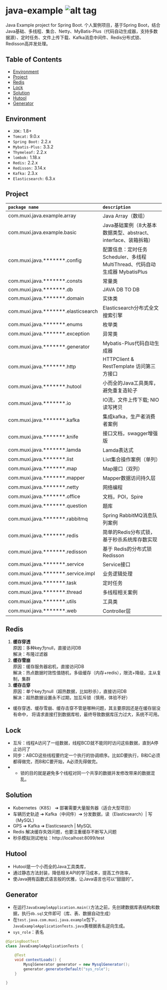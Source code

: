 java-example ![alt tag](https://api.travis-ci.org/phishman3579/java-algorithms-implementation.svg?branch=master)
==============================

Java Example project for Spring Boot. 个人案例项目，基于Spring Boot，结合Java基础、多线程、集合、Netty、MyBatis-Plus（代码自动生成器，支持多数据源）、定时任务、文件上传下载、Kafka消息中间件、Redis分布式锁、Redisson高并发处理。

## Table of Contents
+ [Environment](https://github.com/loveisontheway/java-example#Environment)
+ [Project](https://github.com/loveisontheway/java-example#Project)
+ [Redis](https://github.com/loveisontheway/java-example#Redis)
+ [Lock](https://github.com/loveisontheway/java-example#Lock)
+ [Solution](https://github.com/loveisontheway/java-example#Solution)
+ [Hutool](https://github.com/loveisontheway/java-example#Hutool)
+ [Generator](https://github.com/loveisontheway/java-example#Generator)

## Environment
+ `JDK:` 1.8+
+ `Tomcat:` 9.0.x
+ `Spring Boot:` 2.2.x
+ `Mybatis-Plus:` 3.3.2
+ `Thymeleaf:` 2.2.x
+ `lombok:` 1.18.x
+ `Redis:` 2.2.x
+ `Redisson:` 3.14.x
+ `Kafka:` 2.3.x
+ `Elasticsearch:` 6.3.x

## Project
| `package name` | `description` |
| :------ | :------ |
| com.muxi.java.example.array | Java Array（数组） |
| com.muxi.java.example.basic | Java基础案例（8大基本数据类型、abstract、interface、装箱拆箱） |
| com.muxi.java.*******.config | 配置信息：定时任务 Scheduler、多线程 MultiThread、代码自动生成器 MybatisPlus |
| com.muxi.java.*******.consts | 常量类 |
| com.muxi.java.*******.db | JAVA DB TO DB |
| com.muxi.java.*******.domain | 实体类 |
| com.muxi.java.*******.elasticsearch | Elasticsearch分布式全文搜索引擎 |
| com.muxi.java.*******.enums | 枚举类 |
| com.muxi.java.*******.exception | 异常类 |
| com.muxi.java.*******.generator | Mybatis-Plus代码自动生成器 |
| com.muxi.java.*******.http | HTTPClient & RestTemplate 访问第三方接口 |
| com.muxi.java.*******.hutool | 小而全的Java工具类库，避免重复造轮子 |
| com.muxi.java.*******.io | IO流，文件上传下载; NIO读写拷贝 |
| com.muxi.java.*******.kafka | 集成kafka，生产者消费者案例 |
| com.muxi.java.*******.knife | 接口文档，swagger增强版 |
| com.muxi.java.*******.lamda | Lamda表达式 |
| com.muxi.java.*******.list | List集合操作案例（单列） |
| com.muxi.java.*******.map | Map接口（双列） |
| com.muxi.java.*******.mapper | Mapper数据访问持久层 |
| com.muxi.java.*******.netty | 网络编程 |
| com.muxi.java.*******.office | 文档，POI，Spire |
| com.muxi.java.*******.question | 题库 |
| com.muxi.java.*******.rabbitmq | Spring RabbitMQ消息队列案例 |
| com.muxi.java.*******.redis | 简单的Redis分布式锁，基于秒杀系统库存数实现 |
| com.muxi.java.*******.redisson | 基于 Redis的分布式锁 Redisson |
| com.muxi.java.*******.service | Service接口 |
| com.muxi.java.*******.service.impl | 业务逻辑处理 |
| com.muxi.java.*******.task | 定时任务 |
| com.muxi.java.*******.thread | 多线程相关案例 |
| com.muxi.java.*******.utils | 工具类 |
| com.muxi.java.*******.web | Controller层 |

## Redis
1. **缓存穿透**
   <br>原因：多种key为null，直接访问DB
   <br>解决：布隆过滤器
2. **缓存雪崩**
   <br>原因：缓存服务器宕机，直接访问DB
   <br>解决：热点数据时效性值随机，多级缓存（内存+redis），限流+降级，主从复制，集群
3. **缓存击穿**
   <br>原因：单个key为null（超热数据，比如秒杀），直接访问DB
   <br>解决：超热数据设置永不过期，加互斥锁（慎用，体验不好）
- 缓存穿透、缓存雪崩、缓存击穿不管是哪种问题，其主要原因还是在缓存层没有命中，
将请求直接打到数据库啦，最终导致数据库压力过大，系统不可用。

## Lock
 * 互斥：线程A访问了一组数据，线程BCD就不能同时访问这些数据，直到A停止访问了
 * 同步：ABCD这些线程要约定一个执行的协调顺序。比如D要执行，B和C必须都得做完，而B和C要开始，A必须先得做完。
 * - 锁的目的就是避免多个线程对同一个共享的数据并发修改带来的数据混乱。
   
## Solution
+ Kubernetes（K8S） ➔ 部署需要大量服务器（适合大型项目）
+ 车辆历史轨迹 ➔ Kafka（中间件）➔ 分发数据，读（Elasticsearch）| 写（MySQL）
+ GPS ➔ Kafka ➔ Elasticsearch | MySQL
+ Redis 解决缓存失效问题，也要注重缓存不断写入问题
+ 秒杀模拟测试地址：http://localhost:8099/test

## Hutool
+ Hutool是一个小而全的Java工具类库，
+ 通过静态方法封装，降低相关API的学习成本，提高工作效率，
+ 使Java拥有函数式语言般的优雅，让Java语言也可以“甜甜的”。

## Generator
- 在运行`JavaExampleApplication.main()`方法之前，先创建数据库表结构和数据，执行`db.sql`文件即可（库、表、数据自动生成）
- 在`test.java.com.muxi.java.example`包下，`JavaExampleApplicationTests.java`类根据表名逆向生成。
- `sys_role`：表名
```java
@SpringBootTest
class JavaExampleApplicationTests {

	@Test
	void contextLoads() {
		MysqlGenerator generator = new MysqlGenerator();
		generator.generatorDefault("sys_role");
	}

}
```